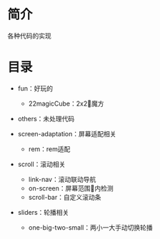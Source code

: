 # 简介

各种代码的实现

# 目录

* fun：好玩的
  * 22magicCube：2x2魔方

* others：未处理代码

* screen-adaptation：屏幕适配相关
  * rem：rem适配
* scroll：滚动相关
  * link-nav：滚动联动导航
  * on-screen：屏幕范围内检测
  * scroll-bar：自定义滚动条
* sliders：轮播相关
  * one-big-two-small：两小一大手动切换轮播